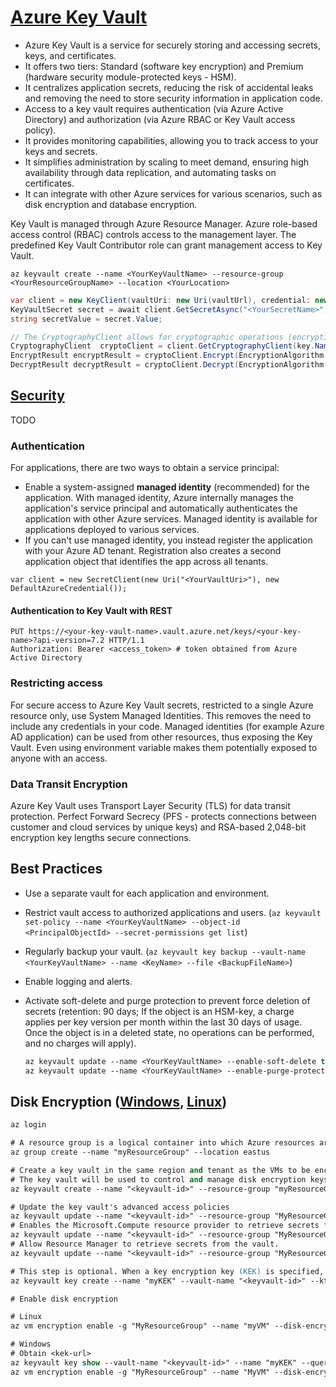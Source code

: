# [Azure Key Vault](https://docs.microsoft.com/en-us/azure/key-vault/)

- Azure Key Vault is a service for securely storing and accessing secrets, keys, and certificates.
- It offers two tiers: Standard (software key encryption) and Premium (hardware security module-protected keys - HSM).
- It centralizes application secrets, reducing the risk of accidental leaks and removing the need to store security information in application code.
- Access to a key vault requires authentication (via Azure Active Directory) and authorization (via Azure RBAC or Key Vault access policy).
- It provides monitoring capabilities, allowing you to track access to your keys and secrets.
- It simplifies administration by scaling to meet demand, ensuring high availability through data replication, and automating tasks on certificates.
- It can integrate with other Azure services for various scenarios, such as disk encryption and database encryption.

Key Vault is managed through Azure Resource Manager. Azure role-based access control (RBAC) controls access to the management layer. The predefined Key Vault Contributor role can grant management access to Key Vault.

`az keyvault create --name <YourKeyVaultName> --resource-group <YourResourceGroupName> --location <YourLocation>`

```cs
var client = new KeyClient(vaultUri: new Uri(vaultUrl), credential: new DefaultAzureCredential());
KeyVaultSecret secret = await client.GetSecretAsync("<YourSecretName>");
string secretValue = secret.Value;

// The CryptographyClient allows for cryptographic operations (encrypting and decrypting data, signing and verifying signatures, wrapping and unwrapping keys, etc.), using a key stored in Azure Key Vault.
CryptographyClient  cryptoClient = client.GetCryptographyClient(key.Name, key.Properties.Version);
EncryptResult encryptResult = cryptoClient.Encrypt(EncryptionAlgorithm.RsaOaep, Encoding.UTF8.GetBytes(plaintext));
DecryptResult decryptResult = cryptoClient.Decrypt(EncryptionAlgorithm.RsaOaep, encryptResult.Ciphertext);
```

## [Security](https://learn.microsoft.com/en-us/azure/key-vault/general/security-features)

TODO

### Authentication

For applications, there are two ways to obtain a service principal:

- Enable a system-assigned **managed identity** (recommended) for the application. With managed identity, Azure internally manages the application's service principal and automatically authenticates the application with other Azure services. Managed identity is available for applications deployed to various services.
- If you can't use managed identity, you instead register the application with your Azure AD tenant. Registration also creates a second application object that identifies the app across all tenants.

`var client = new SecretClient(new Uri("<YourVaultUri>"), new DefaultAzureCredential());`

#### Authentication to Key Vault with REST

```http
PUT https://<your-key-vault-name>.vault.azure.net/keys/<your-key-name>?api-version=7.2 HTTP/1.1
Authorization: Bearer <access_token> # token obtained from Azure Active Directory
```

### Restricting access

For secure access to Azure Key Vault secrets, restricted to a single Azure resource only, use System Managed Identities. This removes the need to include any credentials in your code. Managed identities (for example Azure AD application) can be used from other resources, thus exposing the Key Vault. Even using environment variable makes them potentially exposed to anyone with an access.

### Data Transit Encryption

Azure Key Vault uses Transport Layer Security (TLS) for data transit protection. Perfect Forward Secrecy (PFS - protects connections between customer and cloud services by unique keys) and RSA-based 2,048-bit encryption key lengths secure connections.

## Best Practices

- Use a separate vault for each application and environment.
- Restrict vault access to authorized applications and users. (`az keyvault set-policy --name <YourKeyVaultName> --object-id <PrincipalObjectId> --secret-permissions get list`)
- Regularly backup your vault. (`az keyvault key backup --vault-name <YourKeyVaultName> --name <KeyName> --file <BackupFileName>`)
- Enable logging and alerts.
- Activate soft-delete and purge protection to prevent force deletion of secrets (retention: 90 days; If the object is an HSM-key, a charge applies per key version per month within the last 30 days of usage. Once the object is in a deleted state, no operations can be performed, and no charges will apply).

  ```ps
  az keyvault update --name <YourKeyVaultName> --enable-soft-delete true
  az keyvault update --name <YourKeyVaultName> --enable-purge-protection true
  ```

## Disk Encryption ([Windows](https://learn.microsoft.com/en-us/azure/virtual-machines/windows/disk-encryption-key-vault?tabs=azure-portal), [Linux](https://learn.microsoft.com/en-us/azure/virtual-machines/linux/disk-encryption-key-vault?tabs=azure-portal))

```ps
az login

# A resource group is a logical container into which Azure resources are deployed and managed.
az group create --name "myResourceGroup" --location eastus

# Create a key vault in the same region and tenant as the VMs to be encrypted.
# The key vault will be used to control and manage disk encryption keys and secrets.
az keyvault create --name "<keyvault-id>" --resource-group "myResourceGroup" --location "eastus" --enabled-for-disk-encryption

# Update the key vault's advanced access policies
az keyvault update --name "<keyvault-id>" --resource-group "MyResourceGroup" --enabled-for-disk-encryption "true"
# Enables the Microsoft.Compute resource provider to retrieve secrets from this key vault when this key vault is referenced in resource creation, for example when creating a virtual machine.
az keyvault update --name "<keyvault-id>" --resource-group "MyResourceGroup" --enabled-for-deployment "true"
# Allow Resource Manager to retrieve secrets from the vault.
az keyvault update --name "<keyvault-id>" --resource-group "MyResourceGroup" --enabled-for-template-deployment "true"

# This step is optional. When a key encryption key (KEK) is specified, Azure Disk Encryption uses that key to wrap the encryption secrets before writing to Key Vault.
az keyvault key create --name "myKEK" --vault-name "<keyvault-id>" --kty RSA --size 4096

# Enable disk encryption

# Linux
az vm encryption enable -g "MyResourceGroup" --name "myVM" --disk-encryption-keyvault "<keyvault-id>" --key-encryption-key "myKEK"

# Windows
# Obtain <kek-url>
az keyvault key show --vault-name "<keyvault-id>" --name "myKEK" --query "key.kid"
az vm encryption enable -g "MyResourceGroup" --name "MyVM" --disk-encryption-keyvault "<keyvault-id>" --key-encryption-key-url <kek-url> --volume-type All
```

